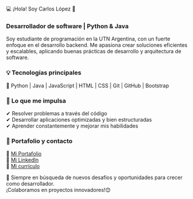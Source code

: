 💻 ¡Hola! Soy Carlos López 🚀  

### Desarrollador de software | Python & Java  

Soy estudiante de programación en la UTN Argentina, con un fuerte enfoque en el desarrollo backend. Me apasiona crear soluciones eficientes y escalables, aplicando buenas prácticas de desarrollo y arquitectura de software.  

### 💡 Tecnologías principales  
🔹 Python | Java | JavaScript | HTML | CSS | Git | GitHub | Bootstrap  

### 💨 Lo que me impulsa  
✔ Resolver problemas a través del código  
✔ Desarrollar aplicaciones optimizadas y bien estructuradas  
✔ Aprender constantemente y mejorar mis habilidades  

### 📌 Portafolio y contacto   
🔗 [Mi Portafolio](https://portafolio-carlos-lopez.netlify.app/)  
🔗 [Mi LinkedIn](https://www.linkedin.com/in/carlos-lopez-marchan/)  
🔗 [Mi currículo](https://drive.google.com/file/d/1jNTw_1INGqYxoehnjgRD5qbCw16M1n9D/view?usp=sharing) 

🌱 Siempre en búsqueda de nuevos desafíos y oportunidades para crecer como desarrollador.  
¡Colaboramos en proyectos innovadores!😊
